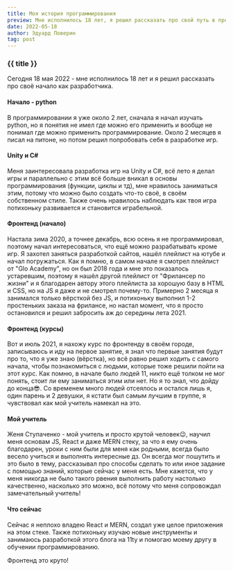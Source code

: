```yaml
---
title: Моя история программирования
preview: Мне исполнилось 18 лет, я решил рассказать про свой путь в программировании!
date: 2022-05-18
author: Эдуард Поверин
tag: post
---
```


### {{ title }}

Сегодня 18 мая 2022 - мне исполнилось 18 лет и я решил рассказать про своё начало как разработчика.

#### Начало - python

В программировании я уже около 2 лет, сначала я начал изучать python, но я понятия не имел где можно его применить и вообще не понимал где можно применить программирование. Около 2 месяцев я писал на питоне, но потом решил попробовать себя в разработке игр.

#### Unity и C#

Меня заинтересовала разработка игр на Unity и C#, всё лето я делал игры и параллельно с этим всё больше вникал в основы программирования (функции, циклы и тд), мне нравилось заниматься этим, потому что можно было создать что-то своё, в своём собственном стиле.
Также очень нравилось наблюдать как твоя игра потихоньку развивается и становится играбельной.

#### Фронтенд (начало)

Настала зима 2020, а точнее декабрь, всю осень я не программировал, поэтому начал интересоваться, что ещё можно разрабатывать кроме игр.
Я захотел заняться разработкой сайтов, нашёл плейлист на ютубе и начал погружаться. Как я помню, в самом начале я смотрел плейлист от "Glo Academy", но он был 2018 года и мне это показалось устаревшим, поэтому я нашёл другой плейлист от "Фрилансер по жизни" и я благодарен автору этого плейлиста за хорошую базу в HTML и CSS, но на JS я даже и не смотрел почему-то.
Примерно 2 месяца я занимался только вёрсткой без JS, и потихоньку выполнил 1-2 простеньких заказа на фрилансе, но настал момент, что я просто остановился и решил забросить аж до середины лета 2021.

#### Фронтенд (курсы)

Вот и июль 2021, я нахожу курс по фронтенду в своём городе, записываюсь и иду на первое занятие, я знал что первые занятия будут про то, что я уже знаю (вёрстка), но всё равно решил ходить с самого начала, чтобы познакомиться с людьми, которые тоже решили пойти на этот курс.
Как помню, в начале было людей 11, никто ещё толком не мог понять, стоит ли ему заниматься этим или нет. Но я то знал, что дойду до конца😎.
Со временем много людей отсеялось и остался лишь я, один парень и 2 девушки, я кстати был самым лучшим в группе, я чувствовал как мой учитель намекал на это.

#### Мой учитель

Женя Ступаченко - мой учитель и просто крутой человек😉, научил меня основам JS, React и даже MERN стеку, за что я ему очень благодарен, уроки с ним были для меня как родными, всегда было весело учиться и выполнять интересные дз. Он всегда мог пошутить и это было в тему, рассказывал про способы сделать то или иное задание с помощью знаний, которые сейчас у меня есть.
Мне кажется, что у меня никогда не было такого рвения выполнить работу настолько качественно, насколько это можно, всё потому что меня сопровождал замечательный учитель!

#### Что сейчас

Сейчас я неплохо владею React и MERN, создал уже целое приложения на этом стеке. Также потихоньку изучаю новые инструменты и занимаюсь разработкой этого блога на 11ty и помогаю моему другу в обучении программированию.

Фронтенд это круто!
